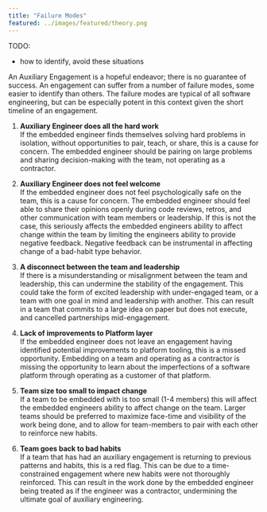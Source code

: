 ```yaml
---
title: "Failure Modes"
featured: ../images/featured/theory.png
---
```


TODO:
* how to identify, avoid these situations

An Auxiliary Engagement is a hopeful endeavor; there is no guarantee of success.
An engagement can suffer from a number of failure modes, some easier to identify
than others. The failure modes are typical of all software engineering, but can
be especially potent in this context given the short timeline of an engagement.

1. **Auxiliary Engineer does all the hard work**  
    If the embedded engineer finds themselves solving hard problems in isolation,
    without opportunities to pair, teach, or share, this is a cause for concern.
    The embedded engineer should be pairing on large problems and sharing
    decision-making  with the team, not operating as a contractor.

1. **Auxiliary Engineer does not feel welcome**  
    If the embedded engineer does not feel psychologically safe on the team, this
    is a cause for concern. The embedded engineer should feel able to share their
    opinions openly during code reviews, retros, and other communication with
    team members or leadership. If this is not the case, this seriously affects
    the embedded engineers ability to affect change within the team by limiting
    the engineers ability to provide negative feedback. Negative feedback can be
    instrumental in affecting change of a bad-habit type behavior.

1. **A disconnect between the team and leadership**  
    If there is a misunderstanding or misalignment between the team and
    leadership, this can undermine the stability of the engagement. This could
    take the form of excited leadership with under-engaged team, or a team with
    one goal in mind and leadership with another. This can result in a team that
    commits to a large idea on paper but does not execute, and cancelled
    partnerships mid-engagement.

1. **Lack of improvements to Platform layer**  
    If the embedded engineer does not leave an engagement having identified
    potential improvements to platform tooling, this is a missed opportunity.
    Embedding on a team and operating as a contractor is missing the opportunity
    to learn about the imperfections of a software platform through operating as
    a customer of that platform.

1. **Team size too small to impact change**  
    If a team to be embedded with is too small (1-4 members) this will affect the
    embedded engineers ability to affect change on the team. Larger teams should
    be preferred to maximize face-time and visibility of the work being done, and
    to allow for team-members to pair with each other to reinforce new habits.

1. **Team goes back to bad habits**  
    If a team that has had an auxiliary engagement is returning to previous
    patterns and habits, this is a red flag. This can be due to a time-constrained
    engagement where new habits were not thoroughly reinforced. This can result in
    the work done by the embedded engineer being treated as if the engineer was
    a contractor, undermining the ultimate goal of auxiliary engineering.
